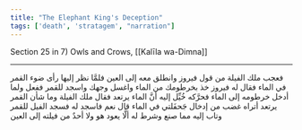```yaml
---
title: "The Elephant King's Deception"
tags: ['death', 'stratagem', "narration"]
---
```


 Section 25 in 7) Owls and Crows, [[Kalīla wa-Dimna]]

---
فعجب ملك الفيلة من قول فيروز وانطلق معه إلى العين فلمَّا نظر إليها رأى ضوء القمر في الماء فقال له فيروز خذ بخرطومك من الماء واغسل وجهك واسجد للقمر ففعل ولما أدخل خرطومه إلى الماء فحرَّكه خُيِّل إليه أنَّ الماء يرتعد فقال ملك الفيلة وما شأن القمر يرتعد أتراه غضب من إدخال جَحفَلتي في الماء قال نعم فاسجد له  فسجد الفيل للقمر وتاب إليه مما صنع وشرط له ألَّا يعود هو ولا أحدٌ من فيلته إلى العين
